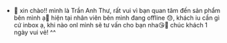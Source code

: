 - 👋 xin chào!! mình là Trần Anh Thư, rất vui vì bạn 
quan tâm đến sản phẩm bên mình ạ🥰 hiện tại nhân viên 
bên mình đang offline 😓, khách iu cần gì cứ inbox ạ,
khi nào onl mình sẽ tư vấn cho bạn nha😘🥰 chúc khách 
1 ngày vui vẻ! ^^

<!---
tranthuuiin/tranthuuiin is a ✨ special ✨ repository because its `README.md` (this file) appears on your GitHub profile.
You can click the Preview link to take a look at your changes.
--->
